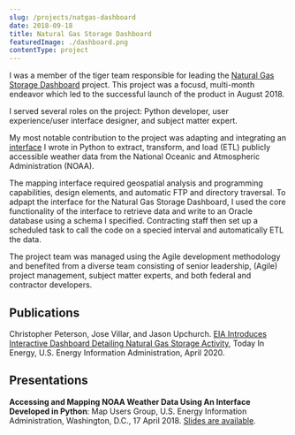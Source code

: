 ```yaml
---
slug: /projects/natgas-dashboard
date: 2018-09-18
title: Natural Gas Storage Dashboard
featuredImage: ./dashboard.png
contentType: project
---
```


I was a member of the tiger team responsible for leading the [Natural Gas Storage Dashboard](https://www.eia.gov/naturalgas/storage/dashboard/) project. This project was a focusd, multi-month endeavor which led to the successful launch of the product in August 2018.

I served several roles on the project: Python developer, user experience/user interface designer, and subject matter expert. 

My most notable contribution to the project was adapting and integrating an [interface](https://github.com/jason-upchurch/ncep/tree/master) I wrote in Python to extract, transform, and load (ETL) publicly accessible weather data from the National Oceanic and Atmospheric Administration (NOAA).

The mapping interface required geospatial analysis and programming capabilities, design elements, and automatic FTP and directory traversal. To adpapt the interface for the Natural Gas Storage Dashboard, I used the core functionality of the interface to retrieve data and write to an Oracle database using a schema I specified. Contracting staff then set up a scheduled task to call the code on a specied interval and automatically ETL the data.

The project team was managed using the Agile development methodology and benefited from a diverse team consisting of senior leadership, (Agile) project management, subject matter experts, and both federal and contractor developers.

## Publications

Christopher Peterson, Jose Villar, and Jason Upchurch. [EIA Introduces Interactive Dashboard Detailing Natural Gas Storage Activity](https://www.eia.gov/todayinenergy/detail.php?id=37056), Today In Energy, U.S. Energy Information Administration, April 2020. 

## Presentations

**Accessing and Mapping NOAA Weather Data Using An Interface Developed in Python**: Map Users Group, U.S. Energy Information Administration, Washington, D.C., 17 April 2018. [Slides are available](python_for_mapping.pdf).
